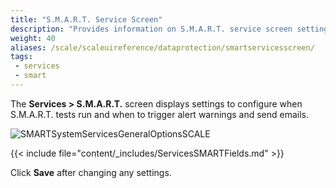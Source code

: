 ```yaml
---
title: "S.M.A.R.T. Service Screen"
description: "Provides information on S.M.A.R.T. service screen settings."
weight: 40
aliases: /scale/scaleuireference/dataprotection/smartservicesscreen/
tags:
 - services
 - smart
---
```


The **Services > S.M.A.R.T.** screen displays settings to configure when S.M.A.R.T. tests run and when to trigger alert warnings and send emails.

![SMARTSystemServicesGeneralOptionsSCALE](/images/SCALE/SystemSettings/SMARTSystemServicesGeneralOptionsSCALE.png "Services S.M.A.R.T. Options")

{{< include file="content/_includes/ServicesSMARTFields.md" >}}

Click **Save** after changing any settings.
